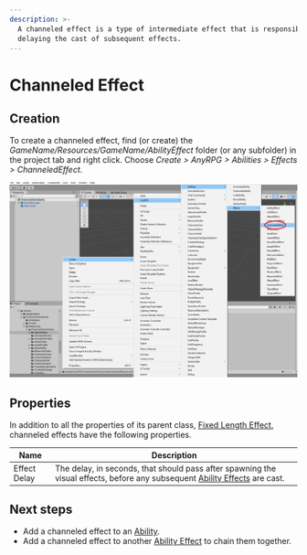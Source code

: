 ```yaml
---
description: >-
  A channeled effect is a type of intermediate effect that is responsible for
  delaying the cast of subsequent effects.
---
```


# Channeled Effect

## Creation

To create a channeled effect, find (or create) the _GameName/Resources/GameName/AbilityEffect_ folder (or any subfolder) in the project tab and right click.  Choose _Create > AnyRPG > Abilities > Effects > ChanneledEffect_.

![](<../../.gitbook/assets/image (14).png>)

## Properties

In addition to all the properties of its parent class, [Fixed Length Effect](./#fixed-length-effect-properties), channeled effects have the following properties.

| Name         | Description                                                                                                                      |
| ------------ | -------------------------------------------------------------------------------------------------------------------------------- |
| Effect Delay | The delay, in seconds, that should pass after spawning the visual effects, before any subsequent [Ability Effects](./) are cast. |

## Next steps

* Add a channeled effect to an [Ability](../abilities/).
* Add a channeled effect to another [Ability Effect](./) to chain them together.
